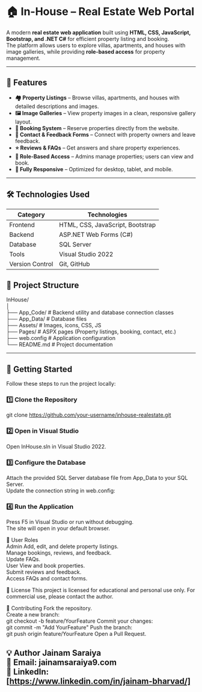 # 🏠 In-House – Real Estate Web Portal

A modern **real estate web application** built using **HTML, CSS, JavaScript, Bootstrap, and .NET C#** for efficient property listing and booking.  
The platform allows users to explore villas, apartments, and houses with image galleries, while providing **role-based access** for property management.

---

## 🌟 Features

- **🏘 Property Listings** – Browse villas, apartments, and houses with detailed descriptions and images.
- **🖼 Image Galleries** – View property images in a clean, responsive gallery layout.
- **📅 Booking System** – Reserve properties directly from the website.
- **📨 Contact & Feedback Forms** – Connect with property owners and leave feedback.
- **⭐ Reviews & FAQs** – Get answers and share property experiences.
- **🔑 Role-Based Access** – Admins manage properties; users can view and book.
- **📱 Fully Responsive** – Optimized for desktop, tablet, and mobile.

---

## 🛠 Technologies Used

| Category       | Technologies |
|----------------|--------------|
| Frontend       | HTML, CSS, JavaScript, Bootstrap |
| Backend        | ASP.NET Web Forms (C#) |
| Database       | SQL Server |
| Tools          | Visual Studio 2022 |
| Version Control| Git, GitHub |



## 📂 Project Structure

InHouse/
<br>
│
<br>
├── App_Code/ # Backend utility and database connection classes
<br>
├── App_Data/ # Database files
<br>
├── Assets/ # Images, icons, CSS, JS
<br>
├── Pages/ # ASPX pages (Property listings, booking, contact, etc.)
<br>
├── web.config # Application configuration
<br>
└── README.md # Project documentation

---

## 🚀 Getting Started

Follow these steps to run the project locally:

### 1️⃣ Clone the Repository

git clone https://github.com/your-username/inhouse-realestate.git


### 2️⃣ Open in Visual Studio

Open InHouse.sln in Visual Studio 2022.

### 3️⃣ Configure the Database

Attach the provided SQL Server database file from App_Data to your SQL Server.
<br>
Update the connection string in web.config:
<br>

<connectionStrings>
  <add name="InHouseDB"
       connectionString="Data Source=YOUR_SERVER_NAME;Initial Catalog=InHouseDB;Integrated Security=True"
       providerName="System.Data.SqlClient" />
</connectionStrings>


### 4️⃣ Run the Application

Press F5 in Visual Studio or run without debugging.
<br>
The site will open in your default browser.


👥 User Roles
<br>
Admin
Add, edit, and delete property listings.
<br>
Manage bookings, reviews, and feedback.
<br>
Update FAQs.
<br>
User
View and book properties.
<br>
Submit reviews and feedback.
<br>
Access FAQs and contact forms.
<br>


📜 License
This project is licensed for educational and personal use only.
For commercial use, please contact the author.


🤝 Contributing
Fork the repository.
<br>
Create a new branch:
<br>
git checkout -b feature/YourFeature
Commit your changes:
<br>
git commit -m "Add YourFeature"
Push the branch:
<br>
git push origin feature/YourFeature
Open a Pull Request.


💡 Author Jainam Saraiya
<br>
📧 Email: jainamsaraiya9.com
<br>
💼 LinkedIn: [https://www.linkedin.com/in/jainam-bharvad/]
---
